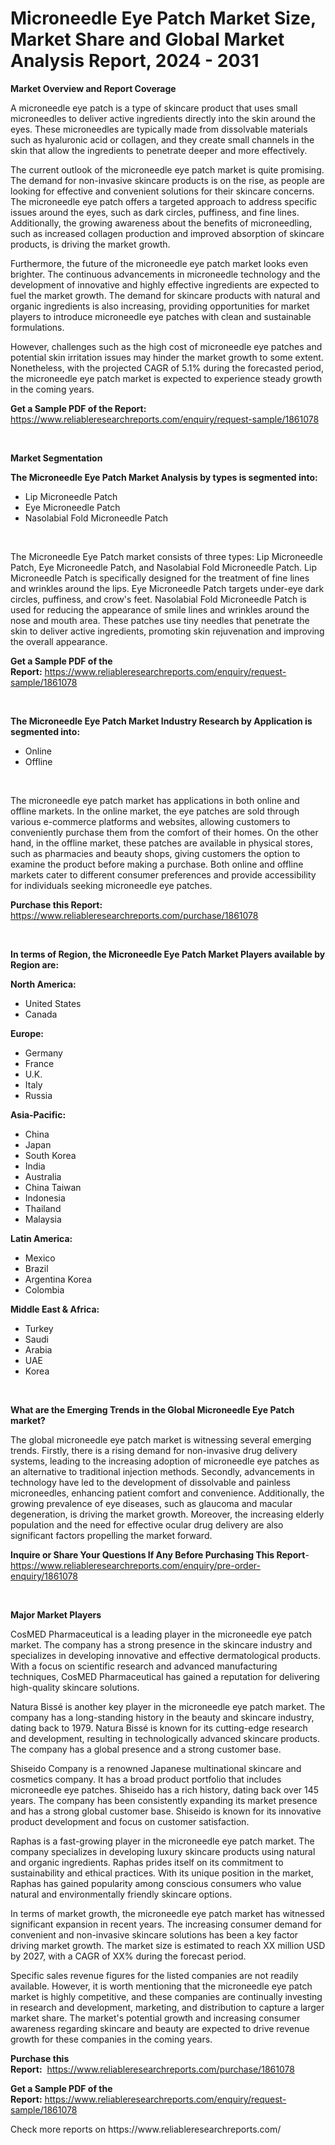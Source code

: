 <p><h1>Microneedle Eye Patch Market Size, Market Share and Global Market Analysis Report, 2024 - 2031</h1></p><p><strong>Market Overview and Report Coverage</strong></p>
<p><p>A microneedle eye patch is a type of skincare product that uses small microneedles to deliver active ingredients directly into the skin around the eyes. These microneedles are typically made from dissolvable materials such as hyaluronic acid or collagen, and they create small channels in the skin that allow the ingredients to penetrate deeper and more effectively.</p><p>The current outlook of the microneedle eye patch market is quite promising. The demand for non-invasive skincare products is on the rise, as people are looking for effective and convenient solutions for their skincare concerns. The microneedle eye patch offers a targeted approach to address specific issues around the eyes, such as dark circles, puffiness, and fine lines. Additionally, the growing awareness about the benefits of microneedling, such as increased collagen production and improved absorption of skincare products, is driving the market growth.</p><p>Furthermore, the future of the microneedle eye patch market looks even brighter. The continuous advancements in microneedle technology and the development of innovative and highly effective ingredients are expected to fuel the market growth. The demand for skincare products with natural and organic ingredients is also increasing, providing opportunities for market players to introduce microneedle eye patches with clean and sustainable formulations.</p><p>However, challenges such as the high cost of microneedle eye patches and potential skin irritation issues may hinder the market growth to some extent. Nonetheless, with the projected CAGR of 5.1% during the forecasted period, the microneedle eye patch market is expected to experience steady growth in the coming years.</p></p>
<p><strong>Get a Sample PDF of the Report:</strong> <a href="https://www.reliableresearchreports.com/enquiry/request-sample/1861078">https://www.reliableresearchreports.com/enquiry/request-sample/1861078</a></p>
<p>&nbsp;</p>
<p><strong>Market Segmentation</strong></p>
<p><strong>The Microneedle Eye Patch Market Analysis by types is segmented into:</strong></p>
<p><ul><li>Lip Microneedle Patch</li><li>Eye Microneedle Patch</li><li>Nasolabial Fold Microneedle Patch</li></ul></p>
<p>&nbsp;</p>
<p><p>The Microneedle Eye Patch market consists of three types: Lip Microneedle Patch, Eye Microneedle Patch, and Nasolabial Fold Microneedle Patch. Lip Microneedle Patch is specifically designed for the treatment of fine lines and wrinkles around the lips. Eye Microneedle Patch targets under-eye dark circles, puffiness, and crow's feet. Nasolabial Fold Microneedle Patch is used for reducing the appearance of smile lines and wrinkles around the nose and mouth area. These patches use tiny needles that penetrate the skin to deliver active ingredients, promoting skin rejuvenation and improving the overall appearance.</p></p>
<p><strong>Get a Sample PDF of the Report:</strong>&nbsp;<a href="https://www.reliableresearchreports.com/enquiry/request-sample/1861078">https://www.reliableresearchreports.com/enquiry/request-sample/1861078</a></p>
<p>&nbsp;</p>
<p><strong>The Microneedle Eye Patch Market Industry Research by Application is segmented into:</strong></p>
<p><ul><li>Online</li><li>Offline</li></ul></p>
<p>&nbsp;</p>
<p><p>The microneedle eye patch market has applications in both online and offline markets. In the online market, the eye patches are sold through various e-commerce platforms and websites, allowing customers to conveniently purchase them from the comfort of their homes. On the other hand, in the offline market, these patches are available in physical stores, such as pharmacies and beauty shops, giving customers the option to examine the product before making a purchase. Both online and offline markets cater to different consumer preferences and provide accessibility for individuals seeking microneedle eye patches.</p></p>
<p><strong>Purchase this Report:</strong>&nbsp; <a href="https://www.reliableresearchreports.com/purchase/1861078">https://www.reliableresearchreports.com/purchase/1861078</a></p>
<p>&nbsp;</p>
<p><strong>In terms of Region, the Microneedle Eye Patch Market Players available by Region are:</strong></p>
<p>
    <p> <strong> North America: </strong>
        <ul>
            <li>United States</li>
            <li>Canada</li>
        </ul>
        </p> 
    <p> <strong> Europe: </strong>
        <ul>
            <li>Germany</li>
            <li>France</li>
            <li>U.K.</li>
            <li>Italy</li>
            <li>Russia</li>
        </ul>
        </p> 
    <p> <strong> Asia-Pacific: </strong>
        <ul>
            <li>China</li>
            <li>Japan</li>
            <li>South Korea</li>
            <li>India</li>
            <li>Australia</li>
            <li>China Taiwan</li>
            <li>Indonesia</li>
            <li>Thailand</li>
            <li>Malaysia</li>
        </ul>
        </p> 
    <p> <strong> Latin America: </strong>
        <ul>
            <li>Mexico</li>
            <li>Brazil</li>
            <li>Argentina Korea</li>
            <li>Colombia</li>
        </ul>
        </p> 
    <p> <strong> Middle East & Africa: </strong>
        <ul>
            <li>Turkey</li>
            <li>Saudi</li>
            <li>Arabia</li>
            <li>UAE</li>
            <li>Korea</li>
        </ul>
    </p>
    </p>
<p>&nbsp;</p>
<p><strong>What are the Emerging Trends in the Global Microneedle Eye Patch market?</strong></p>
<p><p>The global microneedle eye patch market is witnessing several emerging trends. Firstly, there is a rising demand for non-invasive drug delivery systems, leading to the increasing adoption of microneedle eye patches as an alternative to traditional injection methods. Secondly, advancements in technology have led to the development of dissolvable and painless microneedles, enhancing patient comfort and convenience. Additionally, the growing prevalence of eye diseases, such as glaucoma and macular degeneration, is driving the market growth. Moreover, the increasing elderly population and the need for effective ocular drug delivery are also significant factors propelling the market forward.</p></p>
<p><strong>Inquire or Share Your Questions If Any Before Purchasing This Report</strong>- <a href="https://www.reliableresearchreports.com/enquiry/pre-order-enquiry/1861078">https://www.reliableresearchreports.com/enquiry/pre-order-enquiry/1861078</a></p>
<p>&nbsp;</p>
<p><strong>Major Market Players</strong></p>
<p><p>CosMED Pharmaceutical is a leading player in the microneedle eye patch market. The company has a strong presence in the skincare industry and specializes in developing innovative and effective dermatological products. With a focus on scientific research and advanced manufacturing techniques, CosMED Pharmaceutical has gained a reputation for delivering high-quality skincare solutions.</p><p>Natura Bissé is another key player in the microneedle eye patch market. The company has a long-standing history in the beauty and skincare industry, dating back to 1979. Natura Bissé is known for its cutting-edge research and development, resulting in technologically advanced skincare products. The company has a global presence and a strong customer base.</p><p>Shiseido Company is a renowned Japanese multinational skincare and cosmetics company. It has a broad product portfolio that includes microneedle eye patches. Shiseido has a rich history, dating back over 145 years. The company has been consistently expanding its market presence and has a strong global customer base. Shiseido is known for its innovative product development and focus on customer satisfaction.</p><p>Raphas is a fast-growing player in the microneedle eye patch market. The company specializes in developing luxury skincare products using natural and organic ingredients. Raphas prides itself on its commitment to sustainability and ethical practices. With its unique position in the market, Raphas has gained popularity among conscious consumers who value natural and environmentally friendly skincare options.</p><p>In terms of market growth, the microneedle eye patch market has witnessed significant expansion in recent years. The increasing consumer demand for convenient and non-invasive skincare solutions has been a key factor driving market growth. The market size is estimated to reach XX million USD by 2027, with a CAGR of XX% during the forecast period.</p><p>Specific sales revenue figures for the listed companies are not readily available. However, it is worth mentioning that the microneedle eye patch market is highly competitive, and these companies are continually investing in research and development, marketing, and distribution to capture a larger market share. The market's potential growth and increasing consumer awareness regarding skincare and beauty are expected to drive revenue growth for these companies in the coming years.</p></p>
<p><strong>Purchase this Report:</strong>&nbsp;&nbsp;<a href="https://www.reliableresearchreports.com/purchase/1861078">https://www.reliableresearchreports.com/purchase/1861078</a></p>
<p></p>
<p><strong>Get a Sample PDF of the Report:</strong>&nbsp;<a href="https://www.reliableresearchreports.com/enquiry/request-sample/1861078">https://www.reliableresearchreports.com/enquiry/request-sample/1861078</a></p>
<p>Check more reports on https://www.reliableresearchreports.com/</p>